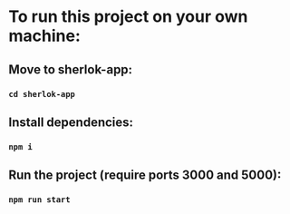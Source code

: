 # To run this project on your own machine:

## Move to sherlok-app:

### `cd sherlok-app`

## Install dependencies:

### `npm i`

## Run the project (require ports 3000 and 5000):

### `npm run start`